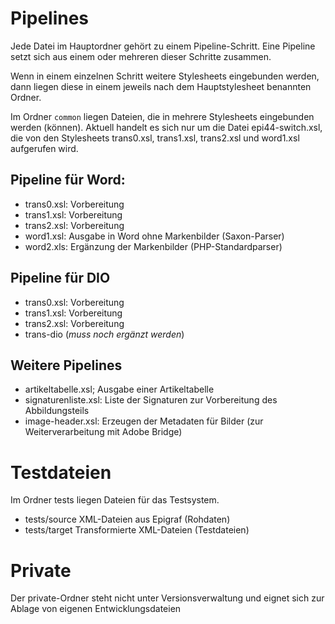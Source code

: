 # Pipelines

Jede Datei im Hauptordner gehört zu einem Pipeline-Schritt. 
Eine Pipeline setzt sich aus einem oder mehreren dieser Schritte zusammen. 

Wenn in einem einzelnen Schritt weitere Stylesheets eingebunden werden, 
dann liegen diese in einem jeweils nach dem Hauptstylesheet benannten Ordner. 

Im Ordner `common` liegen Dateien, die in mehrere Stylesheets eingebunden werden (können).
Aktuell handelt es sich nur um die Datei epi44-switch.xsl, die von den Stylesheets trans0.xsl, trans1.xsl, trans2.xsl und word1.xsl aufgerufen wird.

## Pipeline für Word:

- trans0.xsl: Vorbereitung
- trans1.xsl: Vorbereitung
- trans2.xsl: Vorbereitung
- word1.xsl:  Ausgabe in Word ohne Markenbilder (Saxon-Parser)
- word2.xls: Ergänzung der Markenbilder (PHP-Standardparser)

## Pipeline für DIO

- trans0.xsl: Vorbereitung 
- trans1.xsl: Vorbereitung 
- trans2.xsl: Vorbereitung 
- trans-dio (*muss noch ergänzt werden*)


## Weitere Pipelines

- artikeltabelle.xsl; Ausgabe einer Artikeltabelle
- signaturenliste.xsl: Liste der Signaturen zur Vorbereitung des Abbildungsteils
- image-header.xsl: Erzeugen der Metadaten für Bilder (zur Weiterverarbeitung mit Adobe Bridge)

# Testdateien

Im Ordner tests liegen Dateien für das Testsystem.

- tests/source XML-Dateien aus Epigraf (Rohdaten)
- tests/target Transformierte XML-Dateien (Testdateien)

# Private

Der private-Ordner steht nicht unter Versionsverwaltung und eignet sich zur Ablage 
von eigenen Entwicklungsdateien
